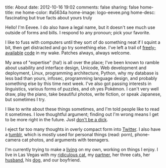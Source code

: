 title: About
date: 2012-10-16 19:02
comments: false
sharing: false
home-title: me
home-color: #a5634a
home-image: logo-eevee.png
home-desc: fascinating but true facts about yours truly

Hello!  I'm Eevee.  I do also have a legal name, but it doesn't see much use outside of forms and bills.  I respond to any pronoun; pick your favorite.

I like to fuss with computers until they sort of do something neat if I squint a bit, then get distracted and go try something else.  I've left a trail of [freely-available](https://github.com/eevee) [code](/projects/) in my wake.  Patches always, always welcome.

My area of "expertise" (ha!) is all over the place; I've been known to ramble about usability and interface design, Unicode, Web development and deployment, Linux, programming architecture, Python, why my database is less bad than yours, infosec, programming language design, and probably something else by this time next week.  I've also got passing interests in linguistics, various forms of puzzles, and oh yes Pokémon.  I can't very well draw, play the piano, take beautiful photos, write fiction, or speak Japanese, but sometimes I try.

I like to write about these things sometimes, and I'm told people like to read it sometimes.  I love thoughtful argument; finding out I'm wrong means I get to be more right in the future.  Just [don't be a dick](/blog/2014/04/05/comment-policy/).

I eject far too many thoughts in overly compact form into [Twitter](https://twitter.com/eevee).  I also have a [tumblr](http://lexyeevee.tumblr.com/), which is mostly used for personal things (read: porn), phone-camera cat photos, and arguments with teenagers.

I'm currently trying to make a [living](https://www.patreon.com/eevee) on my own, working on things I enjoy.  I live in Las Vegas with my [ridiculous cat](http://lexyeevee.tumblr.com/post/68035288334/anise-up-to-no-good-taken-with-nexus-5-camera-if), my [partner](http://purplekecleon.tumblr.com/), her three cats, her [husband](http://marlcabinet.tumblr.com/), his [dog](http://purplekecleon.tumblr.com/post/20032992426/twigswalk), and our boyfriend.
